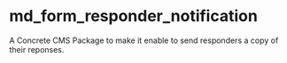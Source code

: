# md_form_responder_notification
A Concrete CMS Package to make it enable to send responders a copy of their reponses.
